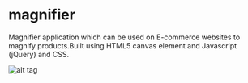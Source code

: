 magnifier
=========

Magnifier application which can be used on E-commerce websites to magnify products.Built using HTML5 canvas element and Javascript (jQuery) and CSS.

![alt tag](https://raw.github.com/akshaynagpal/magnifier/master/mag1.png)
